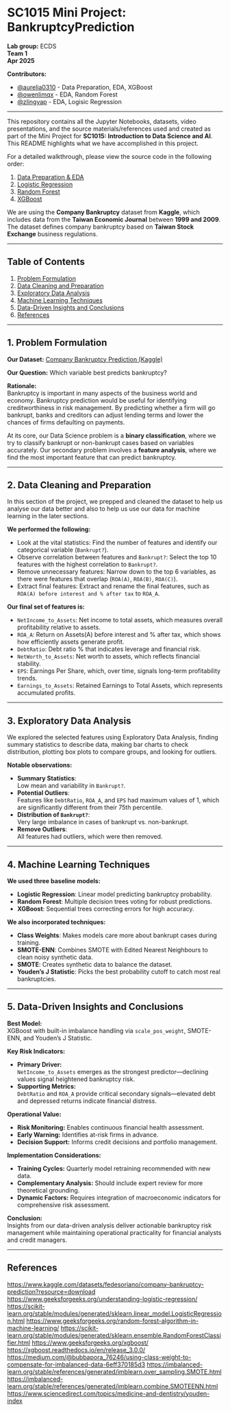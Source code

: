 # SC1015 Mini Project: BankruptcyPrediction

**Lab group:** ECDS  
**Team 1**  
**Apr 2025**

**Contributors:**  
- [@aurelia0310](https://github.com/aurelia0310) - Data Preparation, EDA, XGBoost
- [@owenlimqx](https://github.com/owenlimqx) - EDA, Random Forest
- [@zlingyap](https://github.com/zlingyap) - EDA, Logisic Regression

---

This repository contains all the Jupyter Notebooks, datasets, video presentations, and the source materials/references used and created as part of the Mini Project for **SC1015: Introduction to Data Science and AI**.  
This README highlights what we have accomplished in this project.

For a detailed walkthrough, please view the source code in the following order:

1. [Data Preparation & EDA](data_preparation_eda.ipynb)  
2. [Logistic Regression](logistic_regression.ipynb)  
3. [Random Forest](random_forest.ipynb)  
4. [XGBoost](xgboost.ipynb)


We are using the **Company Bankruptcy** dataset from **Kaggle**, which includes data from the **Taiwan Economic Journal** between **1999 and 2009**. The dataset defines company bankruptcy based on **Taiwan Stock Exchange** business regulations.


---

## Table of Contents
1. [Problem Formulation](#1-problem-formulation)  
2. [Data Cleaning and Preparation](#2-data-cleaning-and-preparation)  
3. [Exploratory Data Analysis](#3-exploratory-data-analysis)  
4. [Machine Learning Techniques](#4-machine-learning-techniques)  
5. [Data-Driven Insights and Conclusions](#5-data-driven-insights-and-conclusions)  
6. [References](#references)

---

## 1. Problem Formulation

**Our Dataset:** [Company Bankruptcy Prediction (Kaggle)](https://www.kaggle.com/datasets/fedesoriano/company-bankruptcy-prediction?resource=download)

**Our Question:** Which variable best predicts bankruptcy?

**Rationale:**  
Bankruptcy is important in many aspects of the business world and economy. Bankruptcy prediction would be useful for identifying creditworthiness in risk management. By predicting whether a firm will go bankrupt, banks and creditors can adjust lending terms and lower the chances of firms defaulting on payments.

At its core, our Data Science problem is a **binary classification**, where we try to classify bankrupt or non-bankrupt cases based on variables accurately. Our secondary problem involves a **feature analysis**, where we find the most important feature that can predict bankruptcy.

---

## 2. Data Cleaning and Preparation

In this section of the project, we prepped and cleaned the dataset to help us analyse our data better and also to help us use our data for machine learning in the later sections.

**We performed the following:**
- Look at the vital statistics: Find the number of features and identify our categorical variable (`Bankrupt?`).
- Observe correlation between features and `Bankrupt?`: Select the top 10 features with the highest correlation to `Bankrupt?`.
- Remove unnecessary features: Narrow down to the top 6 variables, as there were features that overlap (`ROA(A)`, `ROA(B)`, `ROA(C)`).
- Extract final features: Extract and rename the final features, such as `ROA(A) before interest and % after tax` to `ROA_A`.

**Our final set of features is:**
- `NetIncome_to_Assets`: Net income to total assets, which measures overall profitability relative to assets.
- `ROA_A`: Return on Assets(A) before interest and % after tax, which shows how efficiently assets generate profit.
- `DebtRatio`: Debt ratio % that indicates leverage and financial risk.
- `NetWorth_to_Assets`: Net worth to assets, which reflects financial stability.
- `EPS`: Earnings Per Share, which, over time, signals long-term profitability trends.
- `Earnings_to_Assets`: Retained Earnings to Total Assets, which represents accumulated profits.

---

## 3. Exploratory Data Analysis

We explored the selected features using Exploratory Data Analysis, finding summary statistics to describe data, making bar charts to check distribution, plotting box plots to compare groups, and looking for outliers.

**Notable observations:**
- **Summary Statistics**:  
  Low mean and variability in `Bankrupt?`.
- **Potential Outliers**:  
  Features like `DebtRatio`, `ROA_A`, and `EPS` had maximum values of 1, which are significantly different from their 75th percentile.
- **Distribution of `Bankrupt?`**:  
  Very large imbalance in cases of bankrupt vs. non-bankrupt.
- **Remove Outliers**:  
  All features had outliers, which were then removed.

---

## 4. Machine Learning Techniques

**We used three baseline models:**
- **Logistic Regression**: Linear model predicting bankruptcy probability.
- **Random Forest**: Multiple decision trees voting for robust predictions.
- **XGBoost**: Sequential trees correcting errors for high accuracy.

**We also incorporated techniques:**
- **Class Weights**: Makes models care more about bankrupt cases during training.
- **SMOTE-ENN**: Combines SMOTE with Edited Nearest Neighbours to clean noisy synthetic data.
- **SMOTE**: Creates synthetic data to balance the dataset.
- **Youden’s J Statistic**: Picks the best probability cutoff to catch most real bankruptcies.

---

## 5. Data-Driven Insights and Conclusions

**Best Model:**  
XGBoost with built-in imbalance handling via `scale_pos_weight`, SMOTE-ENN, and Youden’s J Statistic.

**Key Risk Indicators:**
- **Primary Driver:**  
  `NetIncome_to_Assets` emerges as the strongest predictor—declining values signal heightened bankruptcy risk.
- **Supporting Metrics:**  
  `DebtRatio` and `ROA_A` provide critical secondary signals—elevated debt and depressed returns indicate financial distress.

**Operational Value:**
- **Risk Monitoring:** Enables continuous financial health assessment.
- **Early Warning:** Identifies at-risk firms in advance.
- **Decision Support:** Informs credit decisions and portfolio management.

**Implementation Considerations:**
- **Training Cycles:** Quarterly model retraining recommended with new data.
- **Complementary Analysis:** Should include expert review for more theoretical grounding.
- **Dynamic Factors:** Requires integration of macroeconomic indicators for comprehensive risk assessment.

**Conclusion:**  
Insights from our data-driven analysis deliver actionable bankruptcy risk management while maintaining operational practicality for financial analysts and credit managers.

---

## References

https://www.kaggle.com/datasets/fedesoriano/company-bankruptcy-prediction?resource=download
https://www.geeksforgeeks.org/understanding-logistic-regression/
https://scikit-learn.org/stable/modules/generated/sklearn.linear_model.LogisticRegression.html
https://www.geeksforgeeks.org/random-forest-algorithm-in-machine-learning/
https://scikit-learn.org/stable/modules/generated/sklearn.ensemble.RandomForestClassifier.html
https://www.geeksforgeeks.org/xgboost/
https://xgboost.readthedocs.io/en/release_3.0.0/
https://medium.com/@bubbapora_76246/using-class-weight-to-compensate-for-imbalanced-data-6eff370185d3
https://imbalanced-learn.org/stable/references/generated/imblearn.over_sampling.SMOTE.html
https://imbalanced-learn.org/stable/references/generated/imblearn.combine.SMOTEENN.html
https://www.sciencedirect.com/topics/medicine-and-dentistry/youden-index

